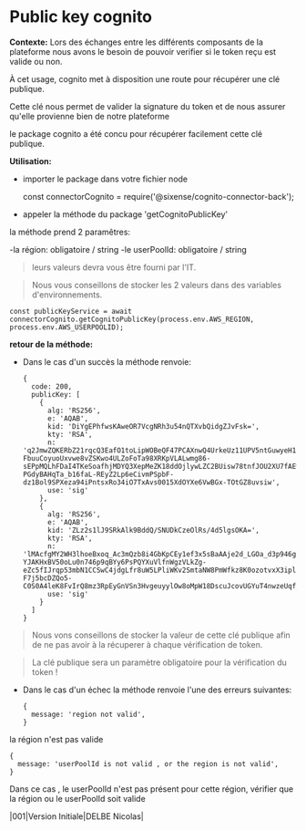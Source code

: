 # Public key cognito

**Contexte:** Lors des échanges entre les différents composants de la plateforme nous avons le besoin de pouvoir verifier si le token reçu est valide ou non.

À cet usage, cognito met à disposition une route pour récupérer une clé publique.

Cette clé nous permet de valider la signature du token et de nous assurer qu'elle provienne bien de notre plateforme

le package cognito a été concu pour récupérer facilement cette clé publique.

**Utilisation:**

- importer le package dans votre fichier node


    const connectorCognito = require('@sixense/cognito-connector-back');

- appeler la méthode du package 'getCognitoPublicKey'

la méthode prend 2 paramêtres:

-la  région: obligatoire / string
-le userPoolId: obligatoire / string

> leurs valeurs devra vous être fourni par l'IT.

> Nous vous conseillons de stocker les 2 valeurs dans des variables d'environnements.


    const publicKeyService = await connectorCognito.getCognitoPublicKey(process.env.AWS_REGION, process.env.AWS_USERPOOLID);


**retour de la méthode:**

- Dans le cas d'un succès la méthode renvoie:

      {
        code: 200,
        publicKey: [
          {
            alg: 'RS256',
            e: 'AQAB',
            kid: 'DiYgEPhfwsKAweOR7VcgNRh3u54nQTXvbQidgZJvFsk=',
            kty: 'RSA',
            n: 'q2JmwZQKERbZ21rqcQ3EafO1toLipWOBeQF47PCAXnwQ4UrkeUz11UPV5ntGuwyeH1aqjNXBJPz5ZoMVglV6OFVnfEBucbkD18-FbuuCoyuoUxvwe8vZSKwo4ULZoFoTa98XRKpVLALwmg86-sEPpMQLhFDaI4TKeSoafhjMDYQ3XepMeZK18ddOjlywLZC2BUisw78tnfJOU2XU7fAEwLsDbWFKUT79TVjjQUIi0g4m_yJyFN3-PGdyBAHqTa_b16faL-REyZ2Lp6eCivmPSpbF-dz1Bol9SPXeza94iPntsxRo34iO7TxAvs0015XdOYXe6VwBGx-TOtGZ8uvsiw',
            use: 'sig'
          },
          {
            alg: 'RS256',
            e: 'AQAB',
            kid: 'ZLz2s1lJ9SRkAlk9BddQ/SNUDkCzeOlRs/4d5lgsOKA=',
            kty: 'RSA',
            n: 'lMAcfgMY2WH3lhoeBxoq_Ac3mQzb8i4GbKpCEy1ef3x5sBaAAje2d_LGOa_d3p946gkg0zIo3_ZrDRoSQkiuuQu2w7pX8BnmREhWXOSRGG-YJAKHxBV50oLu0n746p9qBYy6PsPQYXuVlfnWgzVLkZg-eZc5fIJrqp53mbN1CCSwC4jdgLfr8uW5LPliWKv2SmtaNW8PmWfkz8K0ozotvxX3ipl8WbULklZjDnmL2BNqywOcE8NADMCayqu42sd-F7j5bcDZQo5-C0S0A4leK8FvIrQ8mz3RpEyGnVSn3HvgeuyylOw8oMpW18DscuJcovUGYuT4nwzeUqf_r8_ZpQ',
            use: 'sig'
          }
        ]
      }

> Nous vons conseillons de stocker la valeur de cette clé publique afin de ne pas avoir à la récuperer à chaque vérification de token.

> La clé publique sera un paramètre obligatoire pour la vérification du token !

- Dans le cas d'un échec la méthode renvoie l'une des erreurs suivantes:


      {
        message: 'region not valid',
      }

la région n'est pas valide

    {
      message: 'userPoolId is not valid , or the region is not valid',
    }

Dans ce cas , le userPoolId n'est pas présent pour cette région, vérifier que la région ou le userPoolId soit valide

|001|Version Initiale|DELBE Nicolas|

